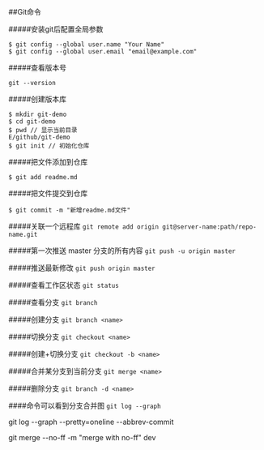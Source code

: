 ##Git命令

#####安装git后配置全局参数
```
$ git config --global user.name "Your Name"
$ git config --global user.email "email@example.com"
```

#####查看版本号
```
git --version
```

#####创建版本库
```
$ mkdir git-demo
$ cd git-demo
$ pwd // 显示当前目录
E/github/git-demo
$ git init // 初始化仓库
```

#####把文件添加到仓库
```
$ git add readme.md
```

#####把文件提交到仓库
```
$ git commit -m "新增readme.md文件"
```

#####关联一个远程库
`git remote add origin git@server-name:path/repo-name.git`

#####第一次推送 master 分支的所有内容
`git push -u origin master`

#####推送最新修改
`git push origin master`

#####查看工作区状态
`git status`

#####查看分支
`git branch`

#####创建分支
`git branch <name>`

#####切换分支
`git checkout <name>`

#####创建+切换分支
`git checkout -b <name>`

#####合并某分支到当前分支
`git merge <name>`

#####删除分支
`git branch -d <name>`

####命令可以看到分支合并图
`git log --graph`

git log --graph --pretty=oneline --abbrev-commit

git merge --no-ff -m "merge with no-ff" dev
